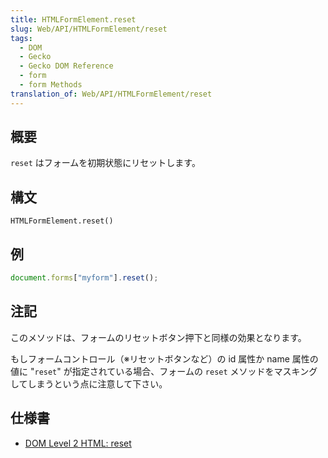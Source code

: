 ```yaml
---
title: HTMLFormElement.reset
slug: Web/API/HTMLFormElement/reset
tags:
  - DOM
  - Gecko
  - Gecko DOM Reference
  - form
  - form Methods
translation_of: Web/API/HTMLFormElement/reset
---
```

## 概要

`reset` はフォームを初期状態にリセットします。

## 構文

```
HTMLFormElement.reset()
```

## 例

```js
document.forms["myform"].reset();
```

## 注記

このメソッドは、フォームのリセットボタン押下と同様の効果となります。

もしフォームコントロール（※リセットボタンなど）の id 属性か name 属性の値に "`reset`" が指定されている場合、フォームの `reset` メソッドをマスキングしてしまうという点に注意して下さい。

## 仕様書

- [DOM Level 2 HTML: reset](http://www.w3.org/TR/DOM-Level-2-HTML/html.html#ID-76767677)
